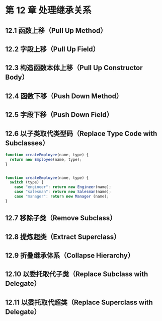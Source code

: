 # 第 12 章 处理继承关系

## 12.1 函数上移（Pull Up Method）

## 12.2 字段上移（Pull Up Field）

## 12.3 构造函数本体上移（Pull Up Constructor Body）

## 12.4 函数下移（Push Down Method）

## 12.5 字段下移（Push Down Field）

## 12.6 以子类取代类型码（Replace Type Code with Subclasses）

```js
function createEmployee(name, type) {
  return new Employee(name, type);
}


function createEmployee(name, type) {
  switch (type) {
    case "engineer": return new Engineer(name);
    case "salesman": return new Salesman(name);
    case "manager": return new Manager (name);
}
```

## 12.7 移除子类（Remove Subclass）

## 12.8 提炼超类（Extract Superclass）

## 12.9 折叠继承体系（Collapse Hierarchy）

## 12.10 以委托取代子类（Replace Subclass with Delegate）

## 12.11 以委托取代超类（Replace Superclass with Delegate）
